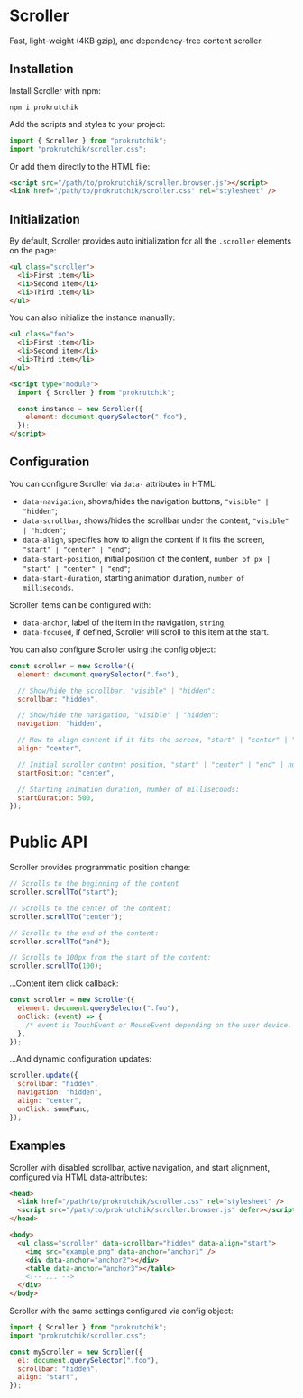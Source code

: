# Scroller

Fast, light-weight (4KB gzip), and dependency-free content scroller.

## Installation

Install Scroller with npm:

```shell
npm i prokrutchik
```

Add the scripts and styles to your project:

```js
import { Scroller } from "prokrutchik";
import "prokrutchik/scroller.css";
```

Or add them directly to the HTML file:

```html
<script src="/path/to/prokrutchik/scroller.browser.js"></script>
<link href="/path/to/prokrutchik/scroller.css" rel="stylesheet" />
```

## Initialization

By default, Scroller provides auto initialization for all the `.scroller` elements on the page:

```html
<ul class="scroller">
  <li>First item</li>
  <li>Second item</li>
  <li>Third item</li>
</ul>
```

You can also initialize the instance manually:

```html
<ul class="foo">
  <li>First item</li>
  <li>Second item</li>
  <li>Third item</li>
</ul>

<script type="module">
  import { Scroller } from "prokrutchik";

  const instance = new Scroller({
    element: document.querySelector(".foo"),
  });
</script>
```

## Configuration

You can configure Scroller via `data-` attributes in HTML:

- `data-navigation`, shows/hides the navigation buttons, `"visible" | "hidden"`;
- `data-scrollbar`, shows/hides the scrollbar under the content, `"visible" | "hidden"`;
- `data-align`, specifies how to align the content if it fits the screen, `"start" | "center" | "end"`;
- `data-start-position`, initial position of the content, `number of px | "start" | "center" | "end"`;
- `data-start-duration`, starting animation duration, `number of milliseconds`.

Scroller items can be configured with:

- `data-anchor`, label of the item in the navigation, `string`;
- `data-focused`, if defined, Scroller will scroll to this item at the start.

You can also configure Scroller using the config object:

```js
const scroller = new Scroller({
  element: document.querySelector(".foo"),

  // Show/hide the scrollbar, "visible" | "hidden":
  scrollbar: "hidden",

  // Show/hide the navigation, "visible" | "hidden":
  navigation: "hidden",

  // How to align content if it fits the screen, "start" | "center" | "end":
  align: "center",

  // Initial scroller content position, "start" | "center" | "end" | number of px:
  startPosition: "center",

  // Starting animation duration, number of milliseconds:
  startDuration: 500,
});
```

# Public API

Scroller provides programmatic position change:

```js
// Scrolls to the beginning of the content
scroller.scrollTo("start");

// Scrolls to the center of the content:
scroller.scrollTo("center");

// Scrolls to the end of the content:
scroller.scrollTo("end");

// Scrolls to 100px from the start of the content:
scroller.scrollTo(100);
```

...Content item click callback:

```js
const scroller = new Scroller({
  element: document.querySelector(".foo"),
  onClick: (event) => {
    /* event is TouchEvent or MouseEvent depending on the user device. */
  },
});
```

...And dynamic configuration updates:

```js
scroller.update({
  scrollbar: "hidden",
  navigation: "hidden",
  align: "center",
  onClick: someFunc,
});
```

## Examples

Scroller with disabled scrollbar, active navigation, and start alignment, configured via HTML data-attributes:

```html
<head>
  <link href="/path/to/prokrutchik/scroller.css" rel="stylesheet" />
  <script src="/path/to/prokrutchik/scroller.browser.js" defer></script>
</head>

<body>
  <ul class="scroller" data-scrollbar="hidden" data-align="start">
    <img src="example.png" data-anchor="anchor1" />
    <div data-anchor="anchor2"></div>
    <table data-anchor="anchor3"></table>
    <!-- ... -->
  </div>
</body>
```

Scroller with the same settings configured via config object:

```js
import { Scroller } from "prokrutchik";
import "prokrutchik/scroller.css";

const myScroller = new Scroller({
  el: document.querySelector(".foo"),
  scrollbar: "hidden",
  align: "start",
});
```
